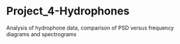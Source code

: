 # Project_4-Hydrophones
Analysis of hydrophone data, comparison of PSD versus frequency diagrams and spectrograms
